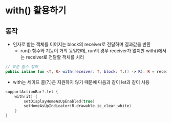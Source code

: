 # with() 활용하기
## 동작
* 인자로 받는 객체를 이어지는 block의 receiver로 전달하며 결과값을 반환
  * run() 함수와 기능이 거의 동일한데, run의 경우 receiver가 없지만 with()에서는 receiver로 전달할 객체를 처리
```kotlin
// 표준 함수 정의
public inline fun <T, R> with(receiver: T, block: T.() -> R): R = receiver.block()
```

* with는 세이프 콜(?.)은 지원하지 않기 때문에 다음과 같이 let과 같이 사용
```kotlin
supportActionBar?.let {
    with(it) {
        setDisplayHomeAsUpEnabled(true)
        setHomeAsUpIndicator(R.drawable.ic_clear_white)
    }
}
```
